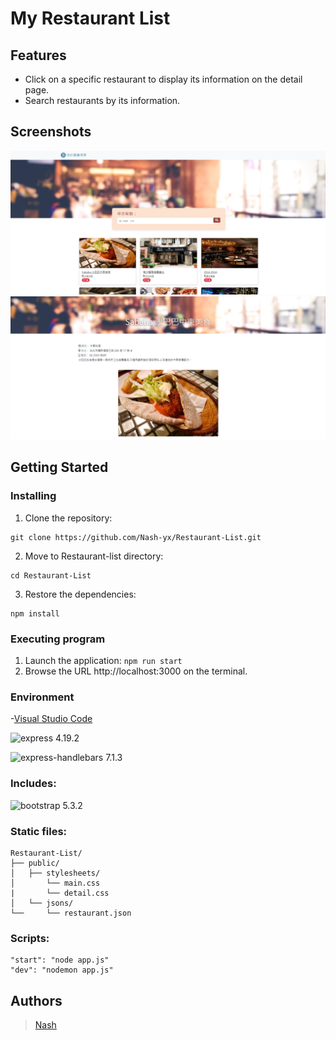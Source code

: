 # My Restaurant List

## Features

- Click on a specific restaurant to display its information on the detail page.
- Search restaurants by its information.

## Screenshots

![image](https://github.com/Nash-yx/Restaurant-List/blob/main/public/img/home.png)
![image](https://github.com/Nash-yx/Restaurant-List/blob/main/public/img/detail.png)

## Getting Started

### Installing

1. Clone the repository:

```
git clone https://github.com/Nash-yx/Restaurant-List.git
```

2. Move to Restaurant-list directory:

```
cd Restaurant-List
```

3. Restore the dependencies:

```
npm install
```

### Executing program

1. Launch the application: `npm run start`
2. Browse the URL http://localhost:3000 on the terminal.

### Environment

-[Visual Studio Code](https://visualstudio.microsoft.com/zh-hant/)

![express 4.19.2](https://img.shields.io/badge/express-4.19.2-blue)

![express-handlebars 7.1.3](https://img.shields.io/badge/handelbars-7.1.3-orange)

### Includes:

![bootstrap 5.3.2](https://img.shields.io/badge/bootstrap-5.3.2-purple)

### Static files:

```
Restaurant-List/
├── public/
│   ├── stylesheets/
│       └── main.css
|       └── detail.css
│   └── jsons/
└──     └── restaurant.json
```

### Scripts:

    "start": "node app.js"
    "dev": "nodemon app.js"

## Authors

> [Nash](https://github.com/Nash-yx)
